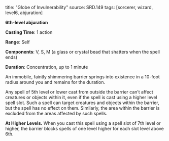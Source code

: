 title: "Globe of Invulnerability"
source: SRD.149
tags: [sorcerer, wizard, level6, abjuration]

**6th-level abjuration**

**Casting Time**: 1 action

**Range**: Self

**Components**: V, S, M (a glass or crystal bead that shatters when the spell ends)

**Duration**: Concentration, up to 1 minute

An immobile, faintly shimmering barrier springs into existence in a 10-foot radius around you and remains for the duration.

Any spell of 5th level or lower cast from outside the barrier can’t affect creatures or objects within it, even if the spell is cast using a higher level spell slot. Such a spell can target creatures and objects within the barrier, but the spell has no effect on them. Similarly, the area within the barrier is excluded from the areas affected by such spells.

**At Higher Levels.** When you cast this spell using a spell slot of 7th level or higher, the barrier blocks spells of one level higher for each slot level above 6th.
